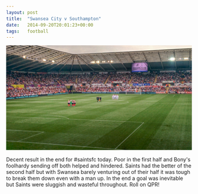 ```yaml
---
layout: post
title:  "Swansea City v Southampton"
date:   2014-09-20T20:01:23+00:00
tags:   football
---
```


![The Liberty Stadium](/public/images/2014-05-swans-v-saints.jpg "The Liberty Stadium")

Decent result in the end for #saintsfc today. Poor in the first half and Bony's foolhardy sending off both helped and hindered. Saints had the better of the second half but with Swansea barely venturing out of their half it was tough to break them down even with a man up. In the end a goal was inevitable but Saints were sluggish and wasteful throughout. Roll on QPR!